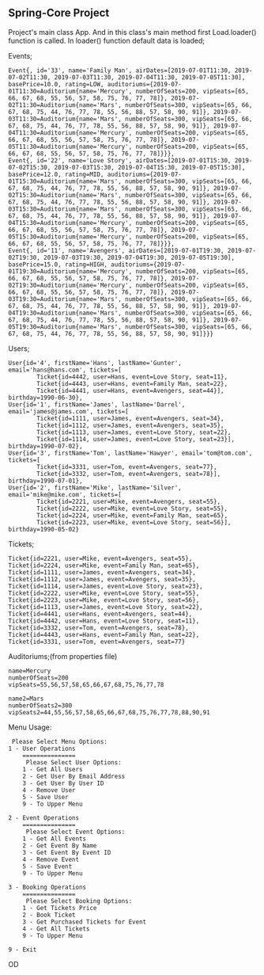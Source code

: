 ## Spring-Core Project

Project's main class App. And in this class's main method first Load.loader() function is called.
In loader() function default data is loaded;

Events;

    Event{, id='33', name='Family Man', airDates=[2019-07-01T11:30, 2019-07-02T11:30, 2019-07-03T11:30, 2019-07-04T11:30, 2019-07-05T11:30], basePrice=10.0, rating=LOW, auditoriums={2019-07-01T11:30=Auditorium{name='Mercury', numberOfSeats=200, vipSeats=[65, 66, 67, 68, 55, 56, 57, 58, 75, 76, 77, 78]}, 2019-07-02T11:30=Auditorium{name='Mars', numberOfSeats=300, vipSeats=[65, 66, 67, 68, 75, 44, 76, 77, 78, 55, 56, 88, 57, 58, 90, 91]}, 2019-07-03T11:30=Auditorium{name='Mars', numberOfSeats=300, vipSeats=[65, 66, 67, 68, 75, 44, 76, 77, 78, 55, 56, 88, 57, 58, 90, 91]}, 2019-07-04T11:30=Auditorium{name='Mercury', numberOfSeats=200, vipSeats=[65, 66, 67, 68, 55, 56, 57, 58, 75, 76, 77, 78]}, 2019-07-05T11:30=Auditorium{name='Mercury', numberOfSeats=200, vipSeats=[65, 66, 67, 68, 55, 56, 57, 58, 75, 76, 77, 78]}}},
    Event{, id='22', name='Love Story', airDates=[2019-07-01T15:30, 2019-07-02T15:30, 2019-07-03T15:30, 2019-07-04T15:30, 2019-07-05T15:30], basePrice=12.0, rating=MID, auditoriums={2019-07-01T15:30=Auditorium{name='Mars', numberOfSeats=300, vipSeats=[65, 66, 67, 68, 75, 44, 76, 77, 78, 55, 56, 88, 57, 58, 90, 91]}, 2019-07-02T15:30=Auditorium{name='Mars', numberOfSeats=300, vipSeats=[65, 66, 67, 68, 75, 44, 76, 77, 78, 55, 56, 88, 57, 58, 90, 91]}, 2019-07-03T15:30=Auditorium{name='Mars', numberOfSeats=300, vipSeats=[65, 66, 67, 68, 75, 44, 76, 77, 78, 55, 56, 88, 57, 58, 90, 91]}, 2019-07-04T15:30=Auditorium{name='Mercury', numberOfSeats=200, vipSeats=[65, 66, 67, 68, 55, 56, 57, 58, 75, 76, 77, 78]}, 2019-07-05T15:30=Auditorium{name='Mercury', numberOfSeats=200, vipSeats=[65, 66, 67, 68, 55, 56, 57, 58, 75, 76, 77, 78]}}},
    Event{, id='11', name='Avengers', airDates=[2019-07-01T19:30, 2019-07-02T19:30, 2019-07-03T19:30, 2019-07-04T19:30, 2019-07-05T19:30], basePrice=15.0, rating=HIGH, auditoriums={2019-07-01T19:30=Auditorium{name='Mercury', numberOfSeats=200, vipSeats=[65, 66, 67, 68, 55, 56, 57, 58, 75, 76, 77, 78]}, 2019-07-02T19:30=Auditorium{name='Mercury', numberOfSeats=200, vipSeats=[65, 66, 67, 68, 55, 56, 57, 58, 75, 76, 77, 78]}, 2019-07-03T19:30=Auditorium{name='Mars', numberOfSeats=300, vipSeats=[65, 66, 67, 68, 75, 44, 76, 77, 78, 55, 56, 88, 57, 58, 90, 91]}, 2019-07-04T19:30=Auditorium{name='Mars', numberOfSeats=300, vipSeats=[65, 66, 67, 68, 75, 44, 76, 77, 78, 55, 56, 88, 57, 58, 90, 91]}, 2019-07-05T19:30=Auditorium{name='Mars', numberOfSeats=300, vipSeats=[65, 66, 67, 68, 75, 44, 76, 77, 78, 55, 56, 88, 57, 58, 90, 91]}}}

Users;

    User{id='4', firstName='Hans', lastName='Gunter', email='hans@hans.com', tickets=[
            Ticket{id=4442, user=Hans, event=Love Story, seat=11},
            Ticket{id=4443, user=Hans, event=Family Man, seat=22},
            Ticket{id=4441, user=Hans, event=Avengers, seat=44}], birthday=1990-06-30},
    User{id='1', firstName='James', lastName='Darrel', email='james@james.com', tickets=[
            Ticket{id=1111, user=James, event=Avengers, seat=34},
            Ticket{id=1112, user=James, event=Avengers, seat=35},
            Ticket{id=1113, user=James, event=Love Story, seat=22},
            Ticket{id=1114, user=James, event=Love Story, seat=23}], birthday=1990-07-02},
    User{id='3', firstName='Tom', lastName='Hawyer', email='tom@tom.com', tickets=[
            Ticket{id=3331, user=Tom, event=Avengers, seat=77},
            Ticket{id=3332, user=Tom, event=Avengers, seat=78}], birthday=1990-07-01},
    User{id='2', firstName='Mike', lastName='Silver', email='mike@mike.com', tickets=[
            Ticket{id=2221, user=Mike, event=Avengers, seat=55},
            Ticket{id=2222, user=Mike, event=Love Story, seat=55},
            Ticket{id=2224, user=Mike, event=Family Man, seat=65},
            Ticket{id=2223, user=Mike, event=Love Story, seat=56}], birthday=1990-05-02}

Tickets;

    Ticket{id=2221, user=Mike, event=Avengers, seat=55},
    Ticket{id=2224, user=Mike, event=Family Man, seat=65},
    Ticket{id=1111, user=James, event=Avengers, seat=34},
    Ticket{id=1112, user=James, event=Avengers, seat=35},
    Ticket{id=1114, user=James, event=Love Story, seat=23},
    Ticket{id=2222, user=Mike, event=Love Story, seat=55},
    Ticket{id=2223, user=Mike, event=Love Story, seat=56},
    Ticket{id=1113, user=James, event=Love Story, seat=22},
    Ticket{id=4441, user=Hans, event=Avengers, seat=44},
    Ticket{id=4442, user=Hans, event=Love Story, seat=11},
    Ticket{id=3332, user=Tom, event=Avengers, seat=78},
    Ticket{id=4443, user=Hans, event=Family Man, seat=22},
    Ticket{id=3331, user=Tom, event=Avengers, seat=77}

Auditoriums;(from properties file)

    name=Mercury
    numberOfSeats=200
    vipSeats=55,56,57,58,65,66,67,68,75,76,77,78

    name2=Mars
    numberOfSeats2=300
    vipSeats2=44,55,56,57,58,65,66,67,68,75,76,77,78,88,90,91


Menu Usage:

     Please Select Menu Options:
    1 - User Operations
        ===============
         Please Select User Options:
        1 - Get All Users
        2 - Get User By Email Address
        3 - Get User By User ID
        4 - Remove User
        5 - Save User
        9 - To Upper Menu

    2 - Event Operations
        ===============
         Please Select Event Options:
        1 - Get All Events
        2 - Get Event By Name
        3 - Get Event By Event ID
        4 - Remove Event
        5 - Save Event
        9 - To Upper Menu

    3 - Booking Operations
        ===============
         Please Select Booking Options:
        1 - Get Tickets Price
        2 - Book Ticket
        3 - Get Purchased Tickets for Event
        4 - Get All Tickets
        9 - To Upper Menu

    9 - Exit

OD
